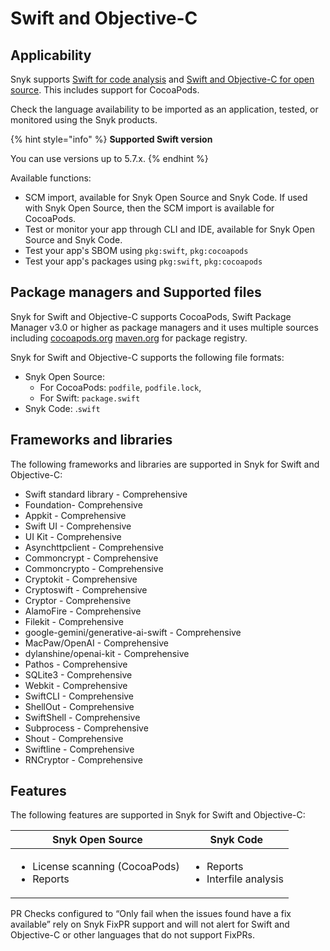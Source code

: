 # Swift and Objective-C

## Applicability

Snyk supports [Swift for code analysis](swift-for-code-analysis.md) and [Swift and Objective-C for open source](swift-and-objective-c-for-open-source.md). This includes support for CocoaPods.

Check the language availability to be imported as an application, tested, or monitored using the Snyk products.&#x20;

{% hint style="info" %}
**Supported Swift version**

You can use versions up to 5.7.x.
{% endhint %}

Available functions:

* SCM import, available for Snyk Open Source and Snyk Code. If used with Snyk Open Source, then the SCM import is available for CocoaPods.
* Test or monitor your app through CLI and IDE, available for Snyk Open Source and Snyk Code.
* Test your app's SBOM using `pkg:swift`, `pkg:cocoapods`
* Test your app's packages using `pkg:swift`, `pkg:cocoapods`

## Package managers and Supported files

Snyk for Swift and Objective-C supports CocoaPods, Swift Package Manager v3.0 or higher as package managers and it uses multiple sources including [cocoapods.org](https://cocoapods.org/) [maven.org](https://maven.org/) for package registry.

Snyk for Swift and Objective-C supports the following file formats:

* Snyk Open Source:&#x20;
  * For CocoaPods: `podfile`, `podfile.lock`,&#x20;
  * For Swift: `package.swift`
* Snyk Code: .`swift`

## Frameworks and libraries

The following frameworks and libraries are supported in Snyk for Swift and Objective-C:&#x20;

* Swift standard library - Comprehensive&#x20;
* Foundation- Comprehensive&#x20;
* Appkit - Comprehensive&#x20;
* Swift UI - Comprehensive&#x20;
* UI Kit - Comprehensive&#x20;
* Asynchttpclient - Comprehensive&#x20;
* Commoncrypt - Comprehensive&#x20;
* Commoncrypto - Comprehensive&#x20;
* Cryptokit - Comprehensive&#x20;
* Cryptoswift - Comprehensive&#x20;
* Cryptor - Comprehensive&#x20;
* AlamoFire - Comprehensive&#x20;
* Filekit - Comprehensive&#x20;
* google-gemini/generative-ai-swift - Comprehensive&#x20;
* MacPaw/OpenAI - Comprehensive&#x20;
* dylanshine/openai-kit - Comprehensive&#x20;
* Pathos - Comprehensive&#x20;
* SQLite3 - Comprehensive&#x20;
* Webkit - Comprehensive&#x20;
* SwiftCLI - Comprehensive&#x20;
* ShellOut - Comprehensive&#x20;
* SwiftShell - Comprehensive&#x20;
* Subprocess - Comprehensive&#x20;
* Shout - Comprehensive
* Swiftline - Comprehensive&#x20;
* RNCryptor - Comprehensive

## Features

The following features are supported in Snyk for Swift and Objective-C:

| Snyk Open Source                                                | Snyk Code                                            |
| --------------------------------------------------------------- | ---------------------------------------------------- |
| <ul><li>License scanning (CocoaPods) </li><li>Reports</li></ul> | <ul><li>Reports</li><li>Interfile analysis</li></ul> |

PR Checks configured to “Only fail when the issues found have a fix available” rely on Snyk FixPR support and will not alert for Swift and Objective-C or other languages that do not support FixPRs.
